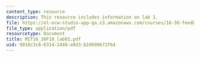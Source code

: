 ```yaml
---
content_type: resource
description: This resource includes information on lab 1.
file: https://ol-ocw-studio-app-qa.s3.amazonaws.com/courses/16-30-feedback-control-systems-fall-2010/9010c3c663141448a9d3b2d699672f64_MIT16_30F10_lab01.pdf
file_type: application/pdf
resourcetype: Document
title: MIT16_30F10_lab01.pdf
uid: 9010c3c6-6314-1448-a9d3-b2d699672f64
---
```

